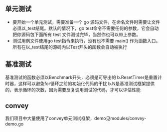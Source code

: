 ## 单元测试
- 要开始一个单元测试，需要准备一个 go 源码文件，在命名文件时需要让文件必须以_test结尾。默认的情况下，go test命令不需要任何的参数，它会自动把你源码包下面所有 test 文件测试完毕，当然你也可以带上参数。
- 测试用例文件使用go test指令来执行，没有也不需要 main() 作为函数入口。所有在以_test结尾的源码内以Test开头的函数会自动被执行

## 基准测试
基准测试的函数必须以Benchmark开头，必须是可导出的
b.ResetTimer是重置计时器，这样可以避免for循环之前的初始化代码的干扰
b.N是基准测试框架提供的，表示循环的次数，因为需要反复调用测试的代码，才可以评估性能
## convey
我们项目中大量使用了convey单元测试框架，demo见modules/convey-demo.go
